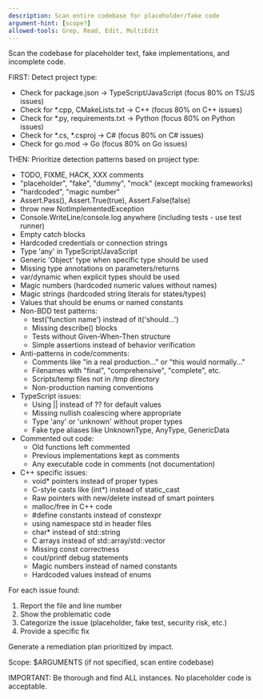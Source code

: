 ```yaml
---
description: Scan entire codebase for placeholder/fake code
argument-hint: [scope?]
allowed-tools: Grep, Read, Edit, MultiEdit
---
```


Scan the codebase for placeholder text, fake implementations, and incomplete code.

FIRST: Detect project type:
- Check for package.json → TypeScript/JavaScript (focus 80% on TS/JS issues)
- Check for *.cpp, CMakeLists.txt → C++ (focus 80% on C++ issues)
- Check for *.py, requirements.txt → Python (focus 80% on Python issues)
- Check for *.cs, *.csproj → C# (focus 80% on C# issues)
- Check for go.mod → Go (focus 80% on Go issues)

THEN: Prioritize detection patterns based on project type:
- TODO, FIXME, HACK, XXX comments
- "placeholder", "fake", "dummy", "mock" (except mocking frameworks)
- "hardcoded", "magic number"
- Assert.Pass(), Assert.True(true), Assert.False(false)
- throw new NotImplementedException
- Console.WriteLine/console.log anywhere (including tests - use test runner)
- Empty catch blocks
- Hardcoded credentials or connection strings
- Type 'any' in TypeScript/JavaScript
- Generic 'Object' type when specific type should be used
- Missing type annotations on parameters/returns
- var/dynamic when explicit types should be used
- Magic numbers (hardcoded numeric values without names)
- Magic strings (hardcoded string literals for states/types)
- Values that should be enums or named constants
- Non-BDD test patterns:
  - test('function name') instead of it('should...')
  - Missing describe() blocks
  - Tests without Given-When-Then structure
  - Simple assertions instead of behavior verification
- Anti-patterns in code/comments:
  - Comments like "in a real production..." or "this would normally..."
  - Filenames with "final", "comprehensive", "complete", etc.
  - Scripts/temp files not in /tmp directory
  - Non-production naming conventions
- TypeScript issues:
  - Using || instead of ?? for default values
  - Missing nullish coalescing where appropriate
  - Type 'any' or 'unknown' without proper types
  - Fake type aliases like UnknownType, AnyType, GenericData
- Commented out code:
  - Old functions left commented
  - Previous implementations kept as comments
  - Any executable code in comments (not documentation)
- C++ specific issues:
  - void* pointers instead of proper types
  - C-style casts like (int*) instead of static_cast
  - Raw pointers with new/delete instead of smart pointers
  - malloc/free in C++ code
  - #define constants instead of constexpr
  - using namespace std in header files
  - char* instead of std::string
  - C arrays instead of std::array/std::vector
  - Missing const correctness
  - cout/printf debug statements
  - Magic numbers instead of named constants
  - Hardcoded values instead of enums

For each issue found:
1. Report the file and line number
2. Show the problematic code
3. Categorize the issue (placeholder, fake test, security risk, etc.)
4. Provide a specific fix

Generate a remediation plan prioritized by impact.

Scope: $ARGUMENTS (if not specified, scan entire codebase)

IMPORTANT: Be thorough and find ALL instances. No placeholder code is acceptable.